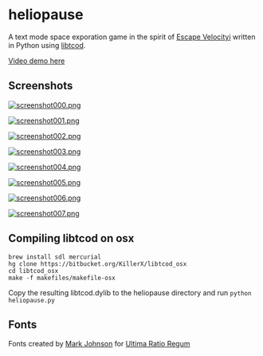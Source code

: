 heliopause
==========

A text mode space exporation game in the spirit of [Escape Velocityi](http://en.wikipedia.org/wiki/Escape_Velocity_%28video_game%29) written in Python using [libtcod](http://doryen.eptalys.net/libtcod/).

[Video demo here](https://www.youtube.com/watch?v=XIpc9fwR4BU)

Screenshots
-----------

[![screenshot000.png](https://raw.github.com/AnthonyDiGirolamo/heliopause/master/screenshots/screenshot000.png)](https://raw.github.com/AnthonyDiGirolamo/heliopause/master/screenshots/screenshot000.png)

[![screenshot001.png](https://raw.github.com/AnthonyDiGirolamo/heliopause/master/screenshots/screenshot001.png)](https://raw.github.com/AnthonyDiGirolamo/heliopause/master/screenshots/screenshot001.png)

[![screenshot002.png](https://raw.github.com/AnthonyDiGirolamo/heliopause/master/screenshots/screenshot002.png)](https://raw.github.com/AnthonyDiGirolamo/heliopause/master/screenshots/screenshot002.png)

[![screenshot003.png](https://raw.github.com/AnthonyDiGirolamo/heliopause/master/screenshots/screenshot003.png)](https://raw.github.com/AnthonyDiGirolamo/heliopause/master/screenshots/screenshot003.png)

[![screenshot004.png](https://raw.github.com/AnthonyDiGirolamo/heliopause/master/screenshots/screenshot004.png)](https://raw.github.com/AnthonyDiGirolamo/heliopause/master/screenshots/screenshot004.png)

[![screenshot005.png](https://raw.github.com/AnthonyDiGirolamo/heliopause/master/screenshots/screenshot005.png)](https://raw.github.com/AnthonyDiGirolamo/heliopause/master/screenshots/screenshot005.png)

[![screenshot006.png](https://raw.github.com/AnthonyDiGirolamo/heliopause/master/screenshots/screenshot006.png)](https://raw.github.com/AnthonyDiGirolamo/heliopause/master/screenshots/screenshot006.png)

[![screenshot007.png](https://raw.github.com/AnthonyDiGirolamo/heliopause/master/screenshots/screenshot007.png)](https://raw.github.com/AnthonyDiGirolamo/heliopause/master/screenshots/screenshot007.png)

Compiling libtcod on osx
------------------------

    brew install sdl mercurial
    hg clone https://bitbucket.org/KillerX/libtcod_osx
    cd libtcod_osx
    make -f makefiles/makefile-osx

Copy the resulting libtcod.dylib to the heliopause directory and run `python heliopause.py`

Fonts
-----

Fonts created by [Mark Johnson](https://twitter.com/UltimaRegum) for [Ultima Ratio Regum](http://www.ultimaratioregum.co.uk/game/info/)

